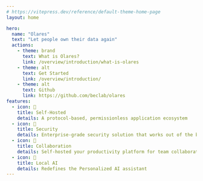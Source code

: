 ```yaml
---
# https://vitepress.dev/reference/default-theme-home-page
layout: home

hero:
  name: "Olares"
  text: "Let people own their data again"
  actions:
    - theme: brand
      text: What is Olares?
      link: /overview/introduction/what-is-olares
    - theme: alt
      text: Get Started
      link: /overview/introduction/
    - theme: alt
      text: Github
      link: https://github.com/beclab/olares
features:
  - icon: 📝
    title: Self-Hosted
    details: A protocol-based, permissionless application ecosystem
  - icon: 📝
    title: Security
    details: Enterprise-grade security solution that works out of the box
  - icon: 📝
    title: Collaboration
    details: Self-hosted your productivity platform for team collaboration
  - icon: 📝
    title: Local AI
    details: Redefines the Personalized AI assistant
---
```


<style>
:root {
  --vp-home-hero-name-color: transparent;
  --vp-home-hero-name-background: -webkit-linear-gradient(120deg, #bd34fe 30%, #41d1ff);

  --vp-home-hero-image-background-image: linear-gradient(-45deg, #bd34fe 50%, #47caff 50%);
  --vp-home-hero-image-filter: blur(44px);
}

@media (min-width: 640px) {
  :root {
    --vp-home-hero-image-filter: blur(56px);
  }
}

@media (min-width: 960px) {
  :root {
    --vp-home-hero-image-filter: blur(68px);
  }
}
</style>
